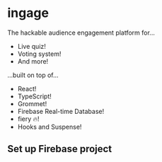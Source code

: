# ingage

The hackable audience engagement platform for...

- Live quiz!
- Voting system!
- And more!

...built on top of...

- React!
- TypeScript!
- Grommet!
- Firebase Real-time Database!
- fiery :fire:!
- Hooks and Suspense!

## Set up Firebase project
